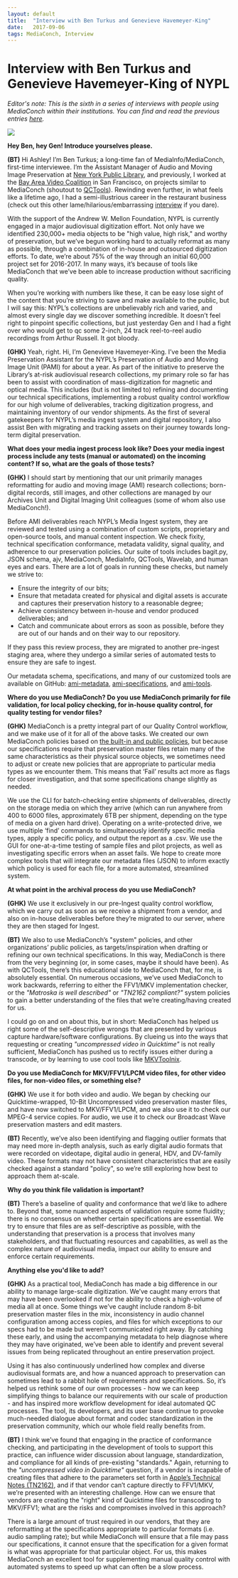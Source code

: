 ```yaml
---
layout: default
title:  "Interview with Ben Turkus and Genevieve Havemeyer-King"
date:   2017-09-06
tags: MediaConch, Interview
---
```


# Interview with Ben Turkus and Genevieve Havemeyer-King of NYPL

*Editor's note: This is the sixth in a series of interviews with people using MediaConch within their institutions. You can find and read the previous entries [here](https://mediaarea.net/MediaConch/blog.html).*  

![](/bundles/blog/img/bengen.jpg)  

**Hey Ben, hey Gen! Introduce yourselves please.**  

**(BT)** Hi Ashley! I’m Ben Turkus; a long-time fan of MediaInfo/MediaConch, first-time interviewee. I’m the Assistant Manager of Audio and Moving Image Preservation at [New York Public Library](http://nypl.org/), and previously, I worked at the [Bay Area Video Coalition](https://bavc.org/) in San Francisco, on projects similar to MediaConch (shoutout to [QCTools](https://bavc.org/preserve-media/preservation-tools)). Rewinding even further, in what feels like a lifetime ago, I had a semi-illustrious career in the restaurant business (check out this other lame/hilarious/embarrassing [interview](https://www.washingtonian.com/2008/09/08/kitchen-favorites-proofs-ben-turkus/) if you dare).

With the support of the Andrew W. Mellon Foundation, NYPL is currently engaged in a major audiovisual digitization effort. Not only have we identified 230,000+ media objects to be "high value, high risk," and worthy of preservation, but we’ve begun working hard to actually reformat as many as possible, through a combination of in-house and outsourced digitization efforts. To date, we’re about 75% of the way through an initial 60,000 project set for 2016-2017. In many ways, it’s because of tools like MediaConch that we’ve been able to increase production without sacrificing quality.

When you’re working with numbers like these, it can be easy lose sight of the content that you’re striving to save and make available to the public, but I will say this: NYPL’s collections are unbelievably rich and varied, and almost every single day we discover something incredible. It doesn’t feel right to pinpoint specific collections, but just yesterday Gen and I had a fight over who would get to qc some 2-inch, 24 track reel-to-reel audio recordings from Arthur Russell. It got bloody.

**(GHK)** Yeah, right. Hi, I’m Genevieve Havemeyer-King. I’ve been the Media Preservation Assistant for the NYPL’s Preservation of Audio and Moving Image Unit (PAMI) for about a year. As part of the initiative to preserve the Library’s at-risk audiovisual research collections, my primary role so far has been to assist with coordination of mass-digitization for magnetic and optical media. This includes (but is not limited to) refining and documenting our technical specifications, implementing a robust quality control workflow for our high volume of deliverables, tracking digitization progress, and maintaining inventory of our vendor shipments. As the first of several gatekeepers for NYPL’s media ingest system and digital repository, I also assist Ben with migrating and tracking assets on their journey towards long-term digital preservation.

**What does your media ingest process look like? Does your media ingest process include any tests (manual or automated) on the incoming content? If so, what are the goals of those tests?**  

**(GHK)** I should start by mentioning that our unit primarily manages reformatting for audio and moving image (AMI) research collections; born-digital records, still images, and other collections are managed by our Archives Unit and Digital Imaging Unit colleagues (some of whom also use MediaConch!).

Before AMI deliverables reach NYPL’s Media Ingest system, they are reviewed and tested using a combination of custom scripts, proprietary and open-source tools, and manual content inspection. We check fixity, technical specification conformance, metadata validity, signal quality, and adherence to our preservation policies. Our suite of tools includes bagit.py, JSON schema, ajv, MediaConch, MediaInfo, QCTools, Wavelab, and human eyes and ears. There are a lot of goals in running these checks, but namely we strive to:
* Ensure the integrity of our bits;  
* Ensure that metadata created for physical and digital assets is accurate and captures their preservation history to a reasonable degree;  
* Achieve consistency between in-house and vendor produced deliverables; and  
* Catch and communicate about errors as soon as possible, before they are out of our hands and on their way to our repository.  

If they pass this review process, they are migrated to another pre-ingest staging area, where they undergo a similar series of automated tests to ensure they are safe to ingest.

Our metadata schema, specifications, and many of our customized tools are available on GitHub: [ami-metadata](https://github.com/NYPL/ami-metadata), [ami-specifications](https://github.com/NYPL/ami-specifications), and [ami-tools](https://github.com/NYPL/ami-tools).

**Where do you use MediaConch? Do you use MediaConch primarily for file validation, for local policy checking, for in-house quality control, for quality testing for vendor files?**   

**(GHK)** MediaConch is a pretty integral part of our Quality Control workflow, and we make use of it for all of the above tasks. We created our own MediaConch policies based on [the built-in and public policies](https://mediaarea.net/MediaConchOnline/publicPolicies), but because our specifications require that preservation master files retain many of the same characteristics as their physical source objects, we sometimes need to adjust or create new policies that are appropriate to particular media types as we encounter them. This means that ‘Fail’ results act more as flags for closer investigation, and that some specifications change slightly as needed.

We use the CLI for batch-checking entire shipments of deliverables, directly on the storage media on which they arrive (which can run anywhere from 400 to 6000 files, approximately 6TB per shipment, depending on the type of media on a given hard drive). Operating on a write-protected drive, we use multiple ‘find’ commands to simultaneously identify specific media types, apply a specific policy, and output the report as a .csv. We use the GUI for one-at-a-time testing of sample files and pilot projects, as well as investigating specific errors when an asset fails. We hope to create more complex tools that will integrate our metadata files (JSON) to inform exactly which policy is used for each file, for a more automated, streamlined system.

**At what point in the archival process do you use MediaConch?**  

**(GHK)** We use it exclusively in our pre-Ingest quality control workflow, which we carry out as soon as we receive a shipment from a vendor, and also on in-house deliverables before they’re migrated to our server, where they are then staged for Ingest.

**(BT)** We also to use MediaConch’s "system" policies, and other organizations’ public policies, as targets/inspiration when drafting or refining our own technical specifications. In this way, MediaConch is there from the very beginning (or, in some cases, maybe it should have been). As with QCTools, there’s this educational side to MediaConch that, for me, is absolutely essential. On numerous occasions, we’ve used MediaConch to work backwards, referring to either the FFV1/MKV implementation checker, or the *"Matroska is well described"* or *"TN2162 compliant?"* system policies to gain a better understanding of the files that we’re creating/having created for us.  

I could go on and on about this, but in short: MediaConch has helped us right some of the self-descriptive wrongs that are presented by various capture hardware/software configurations. By clueing us into the ways that requesting or creating *"uncompressed video in Quicktime"* is not really sufficient, MediaConch has pushed us to rectify issues either during a transcode, or by learning to use cool tools like [MKVToolnix](https://mkvtoolnix.download/).

**Do you use MediaConch for MKV/FFV1/LPCM video files, for other video files, for non-video files, or something else?**  

**(GHK)** We use it for both video and audio. We began by checking our Quicktime-wrapped, 10-Bit Uncompressed video preservation master files, and have now switched to MKV/FFV1/LPCM, and we also use it to check our MPEG-4 service copies. For audio, we use it to check our Broadcast Wave preservation masters and edit masters.

**(BT)** Recently, we’ve also been identifying and flagging outlier formats that may need more in-depth analysis, such as early digital audio formats that were recorded on videotape, digital audio in general, HDV, and DV-family video. These formats may not have consistent characteristics that are easily checked against a standard "policy", so we’re still exploring how best to approach them at-scale.

**Why do you think file validation is important?**  

**(BT)** There’s a baseline of quality and conformance that we’d like to adhere to. Beyond that, some nuanced aspects of validation require some fluidity; there is no consensus on whether certain specifications are essential. We try to ensure that files are as self-descriptive as possible, with the understanding that preservation is a process that involves many stakeholders, and that fluctuating resources and capabilities, as well as the complex nature of audiovisual media, impact our ability to ensure and enforce certain requirements.

**Anything else you'd like to add?**  

**(GHK)**  As a practical tool, MediaConch has made a big difference in our ability to manage large-scale digitization. We’ve caught many errors that may have been overlooked if not for the ability to check a high-volume of media all at once. Some things we’ve caught include random 8-bit preservation master files in the mix, inconsistency in audio channel configuration among access copies, and files for which exceptions to our specs had to be made but weren’t communicated right away. By catching these early, and using the accompanying metadata to help diagnose where they may have originated, we’ve been able to identify and prevent several issues from being replicated throughout an entire preservation project.

Using it has also continuously underlined how complex and diverse audiovisual formats are, and how a nuanced approach to preservation can sometimes lead to a rabbit hole of requirements and specifications. So, it’s helped us rethink some of our own processes - how we can keep simplifying things to balance our requirements with our scale of production - and has inspired more workflow development for ideal automated QC processes. The tool, its developers, and its user base continue to provoke much-needed dialogue about format and codec standardization in the preservation community, which our whole field really benefits from.

**(BT)** I think we’ve found that engaging in the practice of conformance checking, and participating in the development of tools to support this practice, can influence wider discussion about language, standardization, and compliance for all kinds of pre-existing "standards." Again, returning to the *"uncompressed video in Quicktime"* question, if a vendor is incapable of creating files that adhere to the parameters set forth in [Apple’s Technical Notes (TN2162)](https://developer.apple.com/library/content/technotes/tn2162/_index.html), and if that vendor can’t capture directly to FFV1/MKV, we’re presented with an interesting challenge. How can we ensure that vendors are creating the "right" kind of Quicktime files for transcoding to MKV/FFV1; what are the risks and compromises involved in this approach?

There is a large amount of trust required in our vendors, that they are reformatting at the specifications appropriate to particular formats (i.e. audio sampling rate); but while MediaConch will ensure that a file may pass our specifications, it cannot ensure that the specification for a given format is what was appropriate for that particular object. For us, this makes MediaConch an excellent tool for supplementing manual quality control with automated systems to speed up what can often be a slow process.
